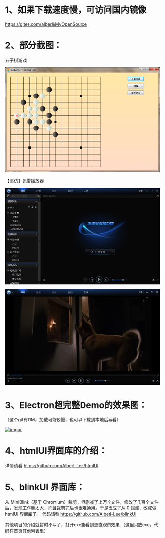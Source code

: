 

# 1、如果下载速度慢，可访问国内镜像 
https://gitee.com/alberli/MyOpenSource

# 2、部分截图：
五子棋游戏

![image](https://raw.githubusercontent.com/Alberl-Lee/MyOpenSource/main/7%20%E9%83%A8%E5%88%86%E6%88%AA%E5%9B%BE/%E4%BA%94%E5%AD%90%E6%A3%8B%E6%B8%B8%E6%88%8F.png)

【高仿】迅雷播放器

![【高仿】迅雷播放器](https://raw.githubusercontent.com/Alberl-Lee/MyOpenSource/main/7%20%E9%83%A8%E5%88%86%E6%88%AA%E5%9B%BE/%E4%BB%BF%E8%BF%85%E9%9B%B7%E6%92%AD%E6%94%BE%E5%99%A8.jpg)

![image](https://raw.githubusercontent.com/Alberl-Lee/MyOpenSource/main/7%20%E9%83%A8%E5%88%86%E6%88%AA%E5%9B%BE/%E4%BB%BF%E8%BF%85%E9%9B%B7%E6%92%AD%E6%94%BE%E5%99%A82.jpg)


# 3、Electron超完整Demo的效果图：
（这个gif有11M，加载可能较慢，也可以下载到本地后再看）

[![imgur](https://github.com/Alberl-Lee/MyOpenSource/raw/main/4%20Electron%20Demo.gif)]()



# 4、htmlUI界面库的介绍：
详情请看 https://github.com/Alberl-Lee/htmlUI

# 5、blinkUI 界面库：
从 MiniBlink（基于 Chromium）裁剪，但删减了上万个文件，修改了几百个文件后，发现工作量太大，而且裁剪完后也很难通用。于是改成了从 0 搭建，改成做 htmlUI 界面库了。
代码请看 https://github.com/Alberl-Lee/blinkUI


其他项目的介绍就暂时不写了，打开exe能看到更直观的效果
（这里只放exe，代码在首页其他列表里）

